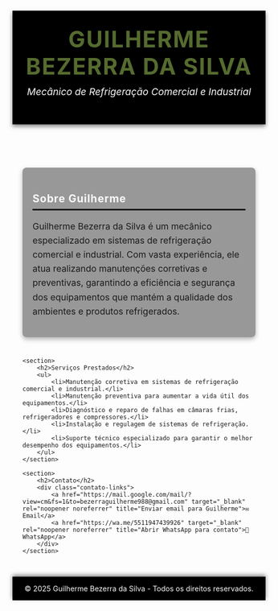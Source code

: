 <!DOCTYPE html>
<html lang="pt-BR">
<head>
<meta charset="UTF-8" />
<meta name="viewport" content="width=device-width, initial-scale=1" />
<title>Guilherme Bezerra da Silva - Mecânico de Refrigeração</title>
<style>
    :root {
        --verde-musgo: #556b2f;
        --preto: #000000;
        --branco: #f9f9f9;
    }

    body {
        margin: 0;
        font-family: 'Segoe UI', Tahoma, Geneva, Verdana, sans-serif;
        background-color: var(--verde-musgo);
        color: var(--branco);
        display: flex;
        flex-direction: column;
        min-height: 100vh;
    }

    header {
        background-color: var(--preto);
        padding: 30px 20px;
        text-align: center;
        box-shadow: 0 4px 8px rgba(0,0,0,0.5);
    }

    header h1 {
        margin: 0;
        font-size: 2.8rem;
        font-weight: bold;
        letter-spacing: 2px;
        text-transform: uppercase;
        color: var(--verde-musgo);
    }

    header p {
        margin-top: 8px;
        font-size: 1.2rem;
        color: var(--branco);
        font-style: italic;
    }

    main {
        flex: 1;
        padding: 30px 20px;
        max-width: 700px;
        margin: auto;
    }

    section {
        margin-bottom: 40px;
        background-color: rgba(0,0,0,0.4);
        padding: 20px;
        border-radius: 8px;
        box-shadow: 0 4px 10px rgba(0,0,0,0.3);
    }

    h2 {
        border-bottom: 3px solid var(--preto);
        padding-bottom: 8px;
        margin-bottom: 15px;
        color: var(--branco);
        font-weight: 700;
        letter-spacing: 1px;
    }

    p {
        font-size: 1.1rem;
        line-height: 1.6;
    }

    ul {
        list-style-type: disc;
        padding-left: 25px;
    }

    ul li {
        margin-bottom: 10px;
        font-size: 1.1rem;
    }

    .contato-links a {
        display: inline-block;
        margin-right: 20px;
        padding: 10px 18px;
        background-color: var(--preto);
        color: var(--branco);
        font-weight: 700;
        text-decoration: none;
        border-radius: 6px;
        transition: background-color 0.3s ease;
        font-size: 1.1rem;
    }

    .contato-links a:hover {
        background-color: #333;
    }

    footer {
        background-color: var(--preto);
        color: var(--branco);
        text-align: center;
        padding: 15px 10px;
        font-size: 0.9rem;
        box-shadow: 0 -3px 8px rgba(0,0,0,0.5);
    }

    @media (max-width: 650px) {
        header h1 {
            font-size: 2rem;
        }

        section {
            padding: 15px;
        }

        .contato-links a {
            margin-bottom: 10px;
            display: block;
            width: fit-content;
        }
    }
</style>
</head>
<body>
<header>
    <h1>Guilherme Bezerra da Silva</h1>
    <p>Mecânico de Refrigeração Comercial e Industrial</p>
</header>

<main>
    <section>
        <h2>Sobre Guilherme</h2>
        <p>Guilherme Bezerra da Silva é um mecânico especializado em sistemas de refrigeração comercial e industrial. Com vasta experiência, ele atua realizando manutenções corretivas e preventivas, garantindo a eficiência e segurança dos equipamentos que mantém a qualidade dos ambientes e produtos refrigerados.</p>
    </section>

    <section>
        <h2>Serviços Prestados</h2>
        <ul>
            <li>Manutenção corretiva em sistemas de refrigeração comercial e industrial.</li>
            <li>Manutenção preventiva para aumentar a vida útil dos equipamentos.</li>
            <li>Diagnóstico e reparo de falhas em câmaras frias, refrigeradores e compressores.</li>
            <li>Instalação e regulagem de sistemas de refrigeração.</li>
            <li>Suporte técnico especializado para garantir o melhor desempenho dos equipamentos.</li>
        </ul>
    </section>

    <section>
        <h2>Contato</h2>
        <div class="contato-links">
            <a href="https://mail.google.com/mail/?view=cm&fs=1&to=bezerraguilherme988@gmail.com" target="_blank" rel="noopener noreferrer" title="Enviar email para Guilherme">✉️ Email</a>
            <a href="https://wa.me/5511947439926" target="_blank" rel="noopener noreferrer" title="Abrir WhatsApp para contato">📱 WhatsApp</a>
        </div>
    </section>
</main>

<footer>
    &copy; 2025 Guilherme Bezerra da Silva - Todos os direitos reservados.
</footer>
</body>
</html>


